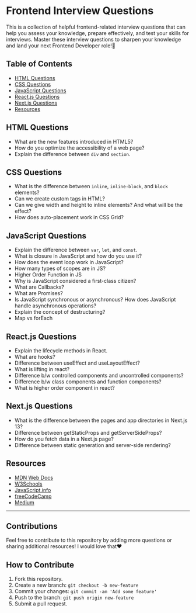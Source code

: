 # Frontend Interview Questions

This is a collection of helpful frontend-related interview questions that can help you assess your knowledge, prepare effectively, and test your skills for interviews. Master these interview questions to sharpen your knowledge and land your next Frontend Developer role!🤍

## Table of Contents

- [HTML Questions](#html-questions)
- [CSS Questions](#css-questions)
- [JavaScript Questions](#javascript-questions)
- [React.js Questions](#framework-questions)
- [Next.js Questions](#performance-questions)
- [Resources](#resources)

## HTML Questions

- What are the new features introduced in HTML5?
- How do you optimize the accessibility of a web page?
- Explain the difference between `div` and `section`.

## CSS Questions

- What is the difference between `inline`, `inline-block`, and `block` elements?
- Can we create custom tags in HTML?
- Can we give width and height to inline elements? And what will be the effect?
- How does auto-placement work in CSS Grid?

## JavaScript Questions

- Explain the difference between `var`, `let`, and `const`.
- What is closure in JavaScript and how do you use it?
- How does the event loop work in JavaScript?
- How many types of scopes are in JS?
- Higher Order Function in JS
- Why is JavaScript considered a first-class citizen?
- What are Callbacks?
- What are Promises?
- Is JavaScript synchronous or asynchronous? How does JavaScript handle asynchronous operations?
- Explain the concept of destructuring?
- Map vs forEach

## React.js Questions

- Explain the lifecycle methods in React.
- What are hooks?
- Difference between useEffect and useLayoutEffect?
- What is lifting in react?
- Difference b/w controlled components and uncontrolled components?
- Difference b/w class components and function components?
- What is higher order component in react?

## Next.js Questions

- What is the difference between the pages and app directories in Next.js 13?
- Difference between getStaticProps and getServerSideProps?
- How do you fetch data in a Next.js page?
- Difference between static generation and server-side rendering?

## Resources

- [MDN Web Docs](https://developer.mozilla.org/en-US/)
- [W3Schools](https://www.w3schools.com/)
- [JavaScript.info](https://javascript.info/)
- [freeCodeCamp](https://www.freecodecamp.org/)
- [Medium](https://medium.com/)

---

## Contributions

Feel free to contribute to this repository by adding more questions or sharing additional resources!
I would love that❤️

## How to Contribute

1. Fork this repository.
2. Create a new branch: `git checkout -b new-feature`
3. Commit your changes: `git commit -am 'Add some feature'`
4. Push to the branch: `git push origin new-feature`
5. Submit a pull request.

